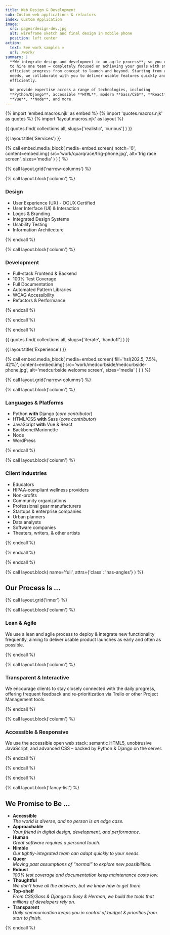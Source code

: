 ```yaml
---
title: Web Design & Development
sub: Custom web applications & refactors
index: Custom Application
image:
  src: pages/design-dev.jpg
  alt: wireframe sketch and final design in mobile phone
  position: left center
action:
  text: See work samples »
  url: /work/
summary: |
  **We integrate design and development in an agile process**, so you only need
  to hire one team – completely focused on achieving your goals with smooth and
  efficient progress from concept to launch and beyond. Starting from user
  needs, we collaborate with you to deliver usable features quickly and
  efficiently.

  We provide expertise across a range of technologies, including
  **Python/Django**, accessible **HTML**, modern **Sass/CSS**, **React**,
  **Vue**, **Node**, and more.
---
```


{% import 'embed.macros.njk' as embed %}
{% import 'quotes.macros.njk' as quotes %}
{% import 'layout.macros.njk' as layout %}

{{ quotes.find(
  collections.all,
  slugs=['realistic', 'curious']
) }}

{{ layout.title('Services') }}

{% call embed.media_block(
  media=embed.screen(
    notch='0',
    content=embed.img(
      src='work/quarqrace/trig-phone.jpg',
      alt='trig race screen',
      sizes='media'
    )
  )
) %}

{% call layout.grid('narrow-columns') %}

{% call layout.block('column') %}

### Design

- User Experience (UX) - OOUX Certified
- User Interface (UI) & Interaction
- Logos & Branding
- Integrated Design Systems
- Usability Testing
- Information Architecture

{% endcall %}

{% call layout.block('column') %}

### Development

- Full-stack Frontend & Backend
- 100% Test Coverage
- Full Documentation
- Automated Pattern Libraries
- WCAG Accessibility
- Refactors & Performance

{% endcall %}

{% endcall %}

{% endcall %}

{{ quotes.find(
  collections.all,
  slugs=['iterate', 'handoff']
) }}

{{ layout.title('Experience') }}

{% call embed.media_block(
  media=embed.screen(
    fill='hsl(202.5, 7.5%, 42%)',
    content=embed.img(
      src='work/medcurbside/medcurbside-phone.jpg',
      alt='medcurbside welcome screen',
      sizes='media'
    )
  )
) %}

{% call layout.grid('narrow-columns') %}

{% call layout.block('column') %}

### Languages & Platforms

- Python **with** Django (*core contributor*)
- HTML/CSS **with** Sass (*core contributor*)
- JavaScript **with** Vue & React
- Backbone/Marionette
- Node
- WordPress

{% endcall %}

{% call layout.block('column') %}

### Client Industries

- Educators
- HIPAA-compliant wellness providers
- Non-profits
- Community organizations
- Professional gear manufacturers
- Startups & enterprise companies
- Urban planners
- Data analysts
- Software companies
- Theaters, writers, & other artists

{% endcall %}

{% endcall %}

{% endcall %}


{% call layout.block(
  name='full',
  attrs={'class': 'has-angles'}
) %}

## Our Process Is ...

{% call layout.grid('inner') %}

{% call layout.block('column') %}

### Lean & Agile

We use a lean and agile process to deploy & integrate new functionality
frequently, aiming to deliver usable product launches as early and often as
possible.

{% endcall %}

{% call layout.block('column') %}

### Transparent & Interactive

We encourage clients to stay closely connected with the daily progress, offering
frequent feedback and re-prioritization via Trello or other Project Management
tools.

{% endcall %}

{% call layout.block('column') %}

### Accessible & Responsive

We use the accessible open web stack: semantic HTML5, unobtrusive JavaScript,
and advanced CSS – backed by Python & Django on the server.

{% endcall %}

{% endcall %}

{% endcall %}

{% call layout.block('fancy-list') %}

## We Promise to Be ...

- **Accessible** \
  *The world is diverse, and no person is an edge case.*
- **Approachable** \
  *Your friend in digital design, development, and performance.*
- **Human** \
  *Great software requires a personal touch.*
- **Nimble** \
  *Our tightly-integrated team can adapt quickly to your needs.*
- **Queer** \
  *Moving past assumptions of “normal” to explore new possibilities.*
- **Robust** \
  *100% test coverage and documentation keep maintenance costs low.*
- **Thoughtful** \
  *We don’t have all the answers, but we know how to get there.*
- **Top-shelf** \
  *From CSS/Sass & Django to Susy & Herman, we build the tools that millions
  of developers rely on.*
- **Transparent** \
  *Daily communication keeps you in control of budget & priorities from start
  to finish.*

{% endcall %}
